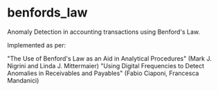 # benfords_law
Anomaly Detection in accounting transactions using Benford's Law.

Implemented as per:

"The Use of Benford's Law as an Aid in Analytical Procedures" (Mark J. Nigrini and Linda J. Mittermaier)
"Using Digital Frequencies to Detect Anomalies in Receivables and Payables" (Fabio Ciaponi, Francesca Mandanici)
